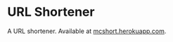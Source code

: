 # URL Shortener
A URL shortener. Available at [mcshort.herokuapp.com](http://mcshort.herokuapp.com).

